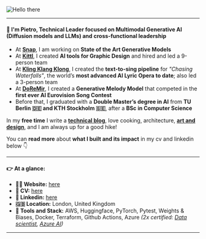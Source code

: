 ![Hello there](https://media0.giphy.com/media/v1.Y2lkPTc5MGI3NjExNm92M2VqZWRqMWcycTNtenZmNGloMmk1dnZ3bmxzY2QwODIzZmtzMCZlcD12MV9pbnRlcm5hbF9naWZfYnlfaWQmY3Q9Zw/4wOMIO20D6ueakTU6m/giphy.gif)



---

#### 👋 I'm Pietro, Technical Leader focused on Multimodal Generative AI (Diffusion models and LLMs) and cross-functional leadership

- At [**Snap**](https://snapchat.com/), I am working on **State of the Art Generative Models**
- At [**Kittl**](https://kittl.com/), I created **AI tools for Graphic Design** and hired and led a 9-person team
- At [**Kling Klang Klong**](https://www.klingklangklong.com/), I created the **text-to-sing pipeline** for *"Chasing Waterfalls"*, the world’s **most advanced AI Lyric Opera to date**; also led a 3-person team
- At [**DoReMir**](https://doremir.com/), I created a **Generative Melody Model** that competed in the **first ever AI Eurovision Song Contest**
- Before that, I graduated with a **Double Master’s degree in AI** from **TU Berlin 🇩🇪 and KTH Stockholm 🇸🇪**, after a **BSc in Computer Science**

In my **free time** I write a [**technical blog**](https://medium.com/@pietrobolcato), love cooking, architecture, [**art and design**](https://www.youtube.com/watch?v=tBsUPl2JOKo), and I am always up for a good hike! 

You can **read more** about **what I built and its impact** in my cv and linkedin below 👇 

---

#### 👉 At a glance:

- **👨‍🦰 Website:** [here](https://www.pietrobolcato.com)
- **👔 CV:** [here](https://static.pietrobolcato.com/pietro_bolcato_cv.pdf)
- **🤝 Linkedin:** [here](https://www.linkedin.com/in/pietrobolcato/)
- **🇬🇧 Location:** London, United Kingdom
- **🔧 Tools and Stack:** AWS, Huggingface, PyTorch, Pytest, Weights & Biases, Docker, Terraform, Github Actions, Azure *(2x certified: [Data scientist](https://learn.microsoft.com/api/credentials/share/en-us/PietroBolcato-8609/31FCA968EDE018D9?sharingId=DEA58EA6857FEB7), [Azure AI](https://learn.microsoft.com/api/credentials/share/en-us/PietroBolcato-8609/A6FF438CBB06730F?sharingId=DEA58EA6857FEB7))*

---

<!---
[![Pietro's github stats](https://github-readme-stats.vercel.app/api?username=pietrobolcato&count_private=true&hide=contribs,prs)](https://github.com/anuraghazra/github-readme-stats)
-->
